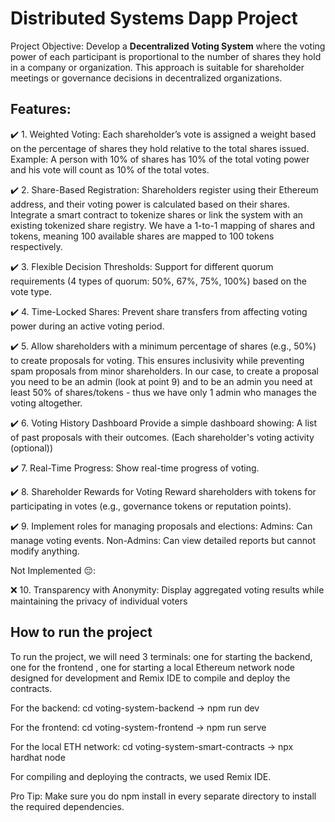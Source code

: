 # Distributed Systems Dapp Project

Project Objective:
Develop a **Decentralized Voting System** where the voting power of each participant is proportional to the number of shares they hold in a company or organization. This approach is suitable for shareholder meetings or governance decisions in decentralized organizations.

## Features:

✔️ 1. Weighted Voting:
     Each shareholder’s vote is assigned a weight based on the percentage of shares they hold relative to the total shares issued.
     Example: A person with 10% of shares has 10% of the total voting power and his vote will count as 10% of the total votes.

✔️ 2. Share-Based Registration:
     Shareholders register using their Ethereum address, and their voting power is calculated based on their shares. 
     Integrate a smart contract to tokenize shares or link the system with an existing tokenized share registry.
     We have a 1-to-1 mapping of shares and tokens, meaning 100 available shares are mapped to 100 tokens respectively.

✔️ 3. Flexible Decision Thresholds:
     Support for different quorum requirements (4 types of quorum: 50%, 67%, 75%, 100%) based on the vote type.

✔️ 4. Time-Locked Shares:
     Prevent share transfers from affecting voting power during an active voting period.

✔️ 5. Allow shareholders with a minimum percentage of shares (e.g., 50%) to create proposals for voting. This ensures inclusivity while preventing spam proposals from minor shareholders. In our case, to create a proposal you need to be an admin (look at point 9) and to be an admin you need at least 50% of shares/tokens - thus we have only 1 admin who manages the voting altogether.

✔️ 6. Voting History Dashboard
	Provide a simple dashboard showing:
	A list of past proposals with their outcomes.
	(Each shareholder's voting activity (optional))

✔️ 7. Real-Time Progress: Show real-time progress of voting.

✔️ 8. Shareholder Rewards for Voting
Reward shareholders with tokens for participating in votes (e.g., governance tokens or reputation points).

✔️ 9. Implement roles for managing proposals and elections:
     Admins: Can manage voting events.
     Non-Admins: Can view detailed reports but cannot modify anything.

Not Implemented 😔: 

❌ 10. Transparency with Anonymity:
     Display aggregated voting results while maintaining the privacy of individual voters



## How to run the project

To run the project, we will need 3 terminals: one for starting the backend, one for the frontend , one for starting a local Ethereum network node designed for development and Remix IDE to compile and deploy the contracts.

For the backend: cd voting-system-backend -> npm run dev

For the frontend: cd voting-system-frontend -> npm run serve

For the local ETH network: cd voting-system-smart-contracts -> npx hardhat node

For compiling and deploying the contracts, we used Remix IDE.

Pro Tip: Make sure you do npm install in every separate directory to install the required dependencies.